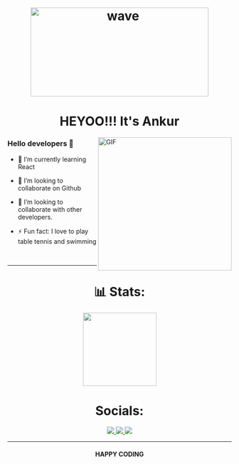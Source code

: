 <h1 align="center"><img alt="wave" src="http://www.becauselearning.com/wp-content/uploads/2017/11/hello-world.gif" width="400" height="200">   </h1>
 <h1 align="center"> HEYOO!!! It's<b> Ankur</b></h1>
 <img align="right" height="300px" alt="GIF" src="https://i.pinimg.com/originals/c7/e6/42/c7e64283cd631ebd281e23fc47d0316e.jpg" padding="5px" />

### Hello developers 👋

- 🌱 I’m currently learning React
- 👯 I’m looking to collaborate on Github

- 👯 I’m looking to collaborate with other developers.
- ⚡ Fun fact: I love to play table tennis and swimming



<br>

<hr>




<h1 align="center"> 📊 Stats: </h1>

<p align="center">
 
  <a href="https://github.com/Ankur-213-creator/github-readme-stats">
    <img src="https://github-readme-stats.vercel.app/api/top-langs/?username=Ankur-213-creator&layout=compact&bg_color=0d1117&text_color=FFF&border_color=444"  height="165">
  </a>
  <br>
 
  



<h1 align="center"> Socials: </h1>
  <p align="center">
    <a href="#">
      <img src="https://img.shields.io/badge/twitter-1DA1F2?&style=for-the-badge&logo=twitter&logoColor=white">
    </a>
 <a href="https://www.linkedin.com/in/ankur-kaushik-2397b4210/">
      <img src="https://img.shields.io/badge/linkedin-0A66C2?&style=for-the-badge&logo=linkedin&logoColor=white">
  <a href="https://instagram.com/mrstandu33"><img src="https://img.shields.io/badge/instagram-E4405F.svg?style=for-the-badge&logo=instagram&logoColor=white"/></a>
    </a>
   
    
    
  </p>
</h1>

<hr>

<h4 align="center"> HAPPY CODING  </h4>
<a href="https://media.tenor.com/images/0d576d9e28332aacc2e18c09d7e5f520/tenor.gif"></a>
